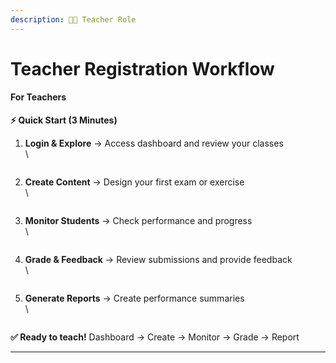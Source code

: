 ```yaml
---
description: 👨‍🏫 Teacher Role
---
```


# Teacher Registration Workflow

#### For Teachers

**⚡ Quick Start (3 Minutes)**

1.  **Login & Explore** → Access dashboard and review your classes\
    \


    <figure><img src="../.gitbook/assets/Screenshot 2025-08-21 at 5.22.34 PM.png" alt=""><figcaption></figcaption></figure>
2.  **Create Content** → Design your first exam or exercise\
    \


    <figure><img src="../.gitbook/assets/Screenshot 2025-08-21 at 5.16.43 PM.png" alt=""><figcaption></figcaption></figure>
3.  **Monitor Students** → Check performance and progress\
    \


    <figure><img src="../.gitbook/assets/Screenshot 2025-08-21 at 5.17.24 PM (1).png" alt=""><figcaption></figcaption></figure>
4.  **Grade & Feedback** → Review submissions and provide feedback\
    \


    <figure><img src="../.gitbook/assets/Screenshot 2025-08-21 at 5.17.56 PM (1).png" alt=""><figcaption></figcaption></figure>
5.  **Generate Reports** → Create performance summaries\
    \


    <figure><img src="../.gitbook/assets/Screenshot 2025-08-21 at 5.18.40 PM.png" alt=""><figcaption></figcaption></figure>

**✅ Ready to teach!** Dashboard → Create → Monitor → Grade → Report

***

